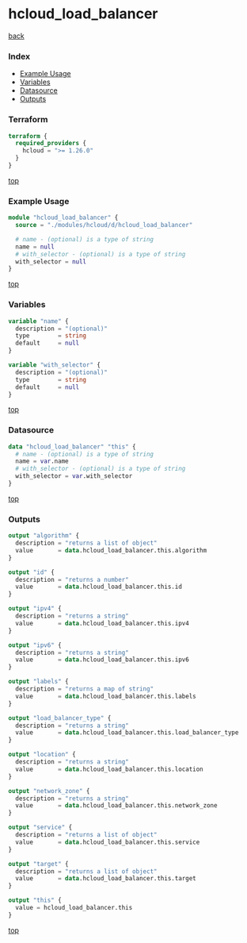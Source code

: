 # hcloud_load_balancer

[back](../hcloud.md)

### Index

- [Example Usage](#example-usage)
- [Variables](#variables)
- [Datasource](#datasource)
- [Outputs](#outputs)

### Terraform

```terraform
terraform {
  required_providers {
    hcloud = ">= 1.26.0"
  }
}
```

[top](#index)

### Example Usage

```terraform
module "hcloud_load_balancer" {
  source = "./modules/hcloud/d/hcloud_load_balancer"

  # name - (optional) is a type of string
  name = null
  # with_selector - (optional) is a type of string
  with_selector = null
}
```

[top](#index)

### Variables

```terraform
variable "name" {
  description = "(optional)"
  type        = string
  default     = null
}

variable "with_selector" {
  description = "(optional)"
  type        = string
  default     = null
}
```

[top](#index)

### Datasource

```terraform
data "hcloud_load_balancer" "this" {
  # name - (optional) is a type of string
  name = var.name
  # with_selector - (optional) is a type of string
  with_selector = var.with_selector
}
```

[top](#index)

### Outputs

```terraform
output "algorithm" {
  description = "returns a list of object"
  value       = data.hcloud_load_balancer.this.algorithm
}

output "id" {
  description = "returns a number"
  value       = data.hcloud_load_balancer.this.id
}

output "ipv4" {
  description = "returns a string"
  value       = data.hcloud_load_balancer.this.ipv4
}

output "ipv6" {
  description = "returns a string"
  value       = data.hcloud_load_balancer.this.ipv6
}

output "labels" {
  description = "returns a map of string"
  value       = data.hcloud_load_balancer.this.labels
}

output "load_balancer_type" {
  description = "returns a string"
  value       = data.hcloud_load_balancer.this.load_balancer_type
}

output "location" {
  description = "returns a string"
  value       = data.hcloud_load_balancer.this.location
}

output "network_zone" {
  description = "returns a string"
  value       = data.hcloud_load_balancer.this.network_zone
}

output "service" {
  description = "returns a list of object"
  value       = data.hcloud_load_balancer.this.service
}

output "target" {
  description = "returns a list of object"
  value       = data.hcloud_load_balancer.this.target
}

output "this" {
  value = hcloud_load_balancer.this
}
```

[top](#index)